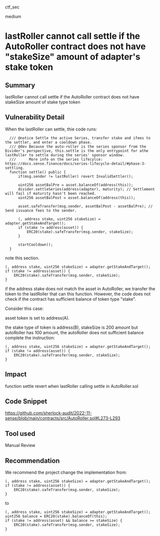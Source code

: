 ctf_sec

medium

# lastRoller cannot call settle if the AutoRoller contract does not have "stakeSize" amount of adapter's stake token

## Summary

lastRoller cannot call settle if the AutoRoller contract does not have stakeSize amount of stake type token

## Vulnerability Detail

When the lastRoller can settle, thie code runs:

```solidity
  /// @notice Settle the active Series, transfer stake and ifees to the settler, and enter a cooldown phase.
  /// @dev Because the auto-roller is the series sponsor from the Divider's perspective, this.settle is the only entrypoint for athe lastRoller to settle during the series' sponsor window.
  ///      More info on the series lifecylce: https://docs.sense.finance/docs/series-lifecycle-detail/#phase-3-settling.
  function settle() public {
      if(msg.sender != lastRoller) revert InvalidSettler();

      uint256 assetBalPre = asset.balanceOf(address(this));
      divider.settleSeries(address(adapter), maturity); // Settlement will fail if maturity hasn't been reached.
      uint256 assetBalPost = asset.balanceOf(address(this));

      asset.safeTransfer(msg.sender, assetBalPost - assetBalPre); // Send issuance fees to the sender.

      (, address stake, uint256 stakeSize) = adapter.getStakeAndTarget();
      if (stake != address(asset)) {
          ERC20(stake).safeTransfer(msg.sender, stakeSize);
      }

      startCooldown();
  }
```

note this section.

```solidity
(, address stake, uint256 stakeSize) = adapter.getStakeAndTarget();
if (stake != address(asset)) {
    ERC20(stake).safeTransfer(msg.sender, stakeSize);
}
```

if the address stake does not match the asset in AutoRoller, we transfer the token to the lastRoller that can this function. However, the code does not check if the contract has sufficient balance of token type "stake". 

Consider this case:

asset token is set to address(A).

the stake type of token is address(B), stakeSize is 200 amount but autoRoller has 100 amount, the autoRoller does not sufficient balance complete the instruction:

```solidity
(, address stake, uint256 stakeSize) = adapter.getStakeAndTarget();
if (stake != address(asset)) {
    ERC20(stake).safeTransfer(msg.sender, stakeSize);
}
```

## Impact

function settle revert when lastRoller calling settle in AutoRoller.sol

## Code Snippet

https://github.com/sherlock-audit/2022-11-sense/blob/main/contracts/src/AutoRoller.sol#L273-L293

## Tool used

Manual Review

## Recommendation

We recommend the project change the implementation from:

```solidity
(, address stake, uint256 stakeSize) = adapter.getStakeAndTarget();
if (stake != address(asset)) {
    ERC20(stake).safeTransfer(msg.sender, stakeSize);
}
```

to

```solidity
(, address stake, uint256 stakeSize) = adapter.getStakeAndTarget();
uint256 balance = ERC20(stake).balanceOf(this);
if (stake != address(asset) && balance >= stakeSize) {
    ERC20(stake).safeTransfer(msg.sender, stakeSize);
}
```

